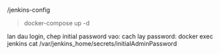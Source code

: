 /jenkins-config

> docker-compose up -d

lan dau login, chep initial password vao:
cach lay password:
docker exec jenkins cat /var/jenkins_home/secrets/initialAdminPassword